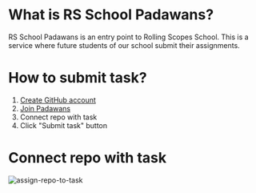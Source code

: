 # What is RS School Padawans?
RS School Padawans is an entry point to Rolling Scopes School. This is a service where future students of our school submit their assignments.

# How to submit task?
1. [Create GitHub account](https://github.com/join)
2. [Join Padawans](https://school.rollingscopes.com/padawan/login)
3. Connect repo with task
4. Click "Submit task" button

# Connect repo with task
![assign-repo-to-task](https://school.rollingscopes.com/padawan/guide/guide-repo-assign.gif)